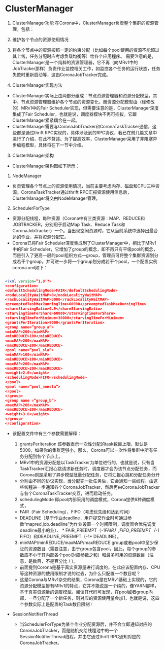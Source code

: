 # ClusterManager
1. ClusterManager功能
在Corona中，ClusterManager负责整个集群的资源管理，包括：
  1. 维护各个节点的资源使用情况
  2. 将各个节点中的资源按照一定的约束分配（比如每个pool使用的资源不能超过其上线，任务分配时应考虑负载均衡等）给各个应用程序。
  需要注意的是，ClusterManager是一个纯粹的资源管理器，它不再（向MRv1中的JobTracker那样）负责作业监控相关工作，如监控各个任务的运行状态，任务失败时重新启动等，这由CoronaJobTracker完成。

2. ClusterManager实现方法
  *  ClusterManager实际上由两部分组成：节点资源管理器和资源分配模型，其中，节点资源管理器维护各个节点的资源变化，而资源分配模型由（经修改的）MRv1中的Fair Scheduler实现，但需要注意的是，ClusterManager深度集成了Fair Scheduler，也就是说，调度器模块不再可插拔，它跟ClusterManager紧紧耦合在一起。
  * ClusterManager需要与CoronaJobTracker和CoronaTaskTracker通信，这些都是通过thrift RPC实现的，具体涉及到的RPC协议，我已在前几篇文章中进行了介绍，在此不赘述。为了提高效率，ClusterManager采用了非阻塞异步编程模型，具体将在下一节中介绍。

3. ClusterManager架构
  * ClusterManager架构图如下所示：

1. NodeManager
  * 负责管理各个节点上的资源使用情况，当前主要考虑内存、磁盘和CPU三种资源。CoronaTaskTracker通过thrift RPC汇报资源使用信息后，ClusterManager将交由NodeManager管理。
2. SchedulerForType
  * 资源分配线程，每种资源（Corona中有三类资源：MAP、REDUCE和JOBTRACKER，分别用于启动Map Task、Reduce Task和CoronaJobTracker）一个。当出现空闲资源时，它从当前系统中选择出最合适的作业，并将资源分配它。
   * Corona已将Fair Scheduler深度集成到了ClusterManager中，相比于MRv1中的Fair Scheduler，它增加了group的概念，即不再只有平级pool的概念，而是引入了更高一层的pool组织方式—group，管理员可将整个集群资源划分成若干个group，并可进一步将一个group划分成若干个pool，一个配置实例corona.xml如下：
```xml

<?xml version=”1.0″?>
<configuration>
<defaultSchedulingMode>FAIR</defaultSchedulingMode>
<nodeLocalityWaitMAP>0</nodeLocalityWaitMAP>
<rackLocalityWaitMAP>5000</rackLocalityWaitMAP>
<preemptedTaskMaxRunningTime>60000</preemptedTaskMaxRunningTime>
<shareStarvingRatio>0.9</shareStarvingRatio>
<starvingTimeForShare>60000</starvingTimeForShare>
<starvingTimeForMinimum>30000</starvingTimeForMinimum>
<grantsPerIteration>5000</grantsPerIteration>
<group name=”group_a”>
<minMAP>200</minMAP>
<minREDUCE>100</minREDUCE>
<maxMAP>200</maxMAP>
<maxREDUCE>200</maxREDUCE>
<pool name=”pool_sla”>
<minMAP>100</minMAP>
<minREDUCE>100</minREDUCE>
<maxMAP>200</maxMAP>
<maxREDUCE>200</maxREDUCE>
<weight>2.0</weight> 
<schedulingMode>FIFO</schedulingMode>
</pool>
<pool name=”pool_nonsla”>
</pool>
</group>
<group name =”group_b”>
<maxMAP>200</maxMAP>
<maxREDUCE>200</maxREDUCE>
<weight>3.0</weight>
</group> 
</configuration>
```
* 该配置文件中有三个参数需要解释：
  1. grantsPerIteration 该参数表示一次性分配的task数目上限，默认是5000，如果你的集群足够小，那么，Corona可以一次性将集群中所有任务分配到各个节点上。
  * MRv1中的资源分配是以TaskTracker为单位进行的，也就是说，只有当TaskTracker汇报心跳请求新任务时，调度器才会为该节点分配任务，而Corona则是采用了异步模型批量分配任务，它将汇报心跳和分配任务分开
  * 分别由不同的协议实现，当分配完一批任务后，它会通知一些线程，由这些线程进一步通知各个CoronaJobTracker，然后再由CoronaJobTracker与各个CoronaTaskTracker交互，进而启动任务。
  2. schedulingMode 即pool内部采用的调度模式，Corona提供6种调度模式，
  * FAIR（Fair Scheduling）、FIFO（考虑优先级和达到时间）
  * DEADLINE（基于作业deadline，用户提交作业时可通过参数“mapred.job.deadline”为作业设置一个时间限制，调度器会优先调度deadline最小的业）、   * FAIR_PREEMPT（-1*FAIR）,FIFO_PREEMPT（-1* FIFO）和DEADLINE_PREEMPT（-1* DEADLINE）。

  3. minMAP/minREDUCE/maxMAP/maxREDUCE group或者pool中至少保证的资源数目（需要注意，由于group包含pool，因此，每个group的参数应不小于其内部各个pool对应参数之和）和最多可用的资源数目（注意，是数目，不是百分比！）。
  * 前面提到Corona是基于真实资源量进行调度的，在此应该配置内存、CPU等这种资源的使用限制才说的过去，为什么只配置一个数目呢？
  * 这是Corona与MRv1杂交的结果，Corona是在MRv1基础上实现的，它的资源分配模型掺有MRv1的特点，它并不能说是一个纯的，像YARN那样，基于真实资源量的调度模型。阅读其代码可发现，在pool或者group内部，一旦分配了一个新任务，则对应的资源使用量会加1，也就是说，这四个参数实际上是配置的Task数目限制！


* SessionNotifierThread
  * 当SchedulerForType为某个作业分配资源后，并不会立即通知对应的CoronaJobTracker，而是随机交给线程池中的一个SessionNotifierThread线程，并由它通过thrift RPC通知对应的CoronaJobTracker。
